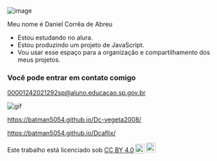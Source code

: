 ![image](https://github.com/Batman5054/Batman5054/assets/170938052/a3f974a7-5383-4e2b-a9e1-bdf561c2201f)


Meu nome é Daniel Corrêa de Abreu

- Estou estudando no alura.
- Estou produzindo um projeto de JavaScript.
- Vou usar esse espaço para a organização e compartilhamento dos meus projetos.

### Você pode entrar em contato comigo

00001242021292sp@aluno.educacao.sp.gov.br


![gif](https://media1.tenor.com/m/SnMhyH-fUSIAAAAC/dragon-ball-goku.gif)



https://batman5054.github.io/Dc-vegeta2008/

https://batman5054.github.io/Dcaflix/

<p xmlns:cc="http://creativecommons.org/ns#" >Este trabalho está licenciado sob <a href="https://creativecommons.org/licenses/by/4.0/?ref=chooser-v1" target="_blank" rel="license noopener noreferrer" style="display:inline-block;">CC BY 4.0<img style="height:22px!important;margin-left:3px;vertical-align:text-bottom ;" src="https://mirrors.creativecommons.org/presskit/icons/cc.svg?ref=chooser-v1" alt=""><img style="height:22px!important;margin-left:3px;vertical -align:texto inferior;" src="https://mirrors.creativecommons.org/presskit/icons/by.svg?ref=chooser-v1" alt=""></a></p>


